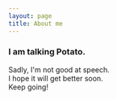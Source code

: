 ```yaml
---
layout: page
title: About me
---
```


### I am talking Potato.
Sadly, I'm not good at speech.  
I hope it will get better soon.  
Keep going!
